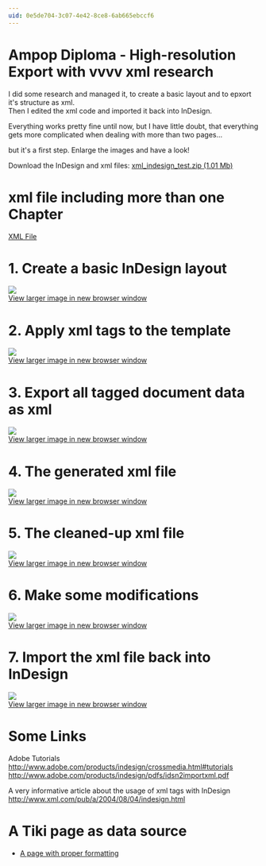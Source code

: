 ```yaml
---
uid: 0e5de704-3c07-4e42-8ce8-6ab665ebccf6
---
```


# Ampop Diploma - High-resolution Export with vvvv xml research
I did some research and managed it, to create a basic layout and to epxort it's structure as xml.  
Then I edited the xml code and imported it back into InDesign.  

Everything works pretty fine until now, but I have little doubt, that everything gets more complicated when dealing with more than two pages...  

but it's a first step. Enlarge the images and have a look!  

Download the InDesign and xml files: <a href="http://vvvv.org/tiki-download_file.php?fileId=383" class="extURL" target="_blank">xml_indesign_test.zip (1.01 Mb)</a>  

#  xml file including more than one Chapter
<a href="https://vvvv.org/documentation/ampopdiplomaxmlexamples" target="_blank">XML File</a> 

#  1. Create a basic InDesign layout
![](~/img/1_untagged.jpg "")  
<a href="http://vvvv.org/tiki-browse_image.php?imageId=669" target="_blank">View larger image in new browser window</a>  

#  2. Apply xml tags to the template
![](~/img/2_tagged.jpg "")  
<a href="http://vvvv.org/tiki-browse_image.php?imageId=670" target="_blank">View larger image in new browser window</a>  

#  3. Export all tagged document data as xml
![](~/img/3_export_images.jpg "")  
<a href="http://vvvv.org/tiki-browse_image.php?imageId=671" target="_blank">View larger image in new browser window</a>  

#  4. The generated xml file
![](~/img/4_generated_xml.jpg "")  
<a href="http://vvvv.org/tiki-browse_image.php?imageId=676" target="_blank">View larger image in new browser window</a>  

#  5. The cleaned-up xml file
![](~/img/5_cleaned_up_xml.jpg "")  
<a href="http://vvvv.org/tiki-browse_image.php?imageId=673" target="_blank">View larger image in new browser window</a>  

#  6. Make some modifications
![](~/img/6_changed_xml.jpg "")  
<a href="http://vvvv.org/tiki-browse_image.php?imageId=674" target="_blank">View larger image in new browser window</a>  

#  7. Import the xml file back into InDesign
![](~/img/7_imported_xml.jpg "")  
<a href="http://vvvv.org/tiki-browse_image.php?imageId=675" target="_blank">View larger image in new browser window</a>  

#  Some Links
Adobe Tutorials  
<a href="http://www.adobe.com/products/indesign/crossmedia.html#tutorials" class="extURL" target="_blank">http://www.adobe.com/products/indesign/crossmedia.html#tutorials</a>   
<a href="http://www.adobe.com/products/indesign/pdfs/idsn2importxml.pdf" class="extURL" target="_blank">http://www.adobe.com/products/indesign/pdfs/idsn2importxml.pdf</a>   

A very informative article about the usage of xml tags with InDesign  
<a href="http://www.xml.com/pub/a/2004/08/04/indesign.html" class="extURL" target="_blank">http://www.xml.com/pub/a/2004/08/04/indesign.html</a>   

# A Tiki page as data source
* <a href="https://vvvv.org/documentation/ampopdiplomaxml-example-page" target="_blank">A page with proper formatting</a> 
